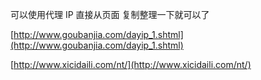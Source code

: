 可以使用代理 IP 直接从页面 复制整理一下就可以了

[http://www.goubanjia.com/dayip_1.shtml](http://www.goubanjia.com/dayip_1.shtml)

[http://www.xicidaili.com/nt/](http://www.xicidaili.com/nt/)